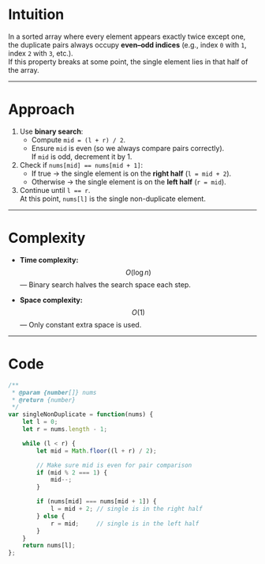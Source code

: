 # Intuition
In a sorted array where every element appears exactly twice except one, the duplicate pairs always occupy **even–odd indices** (e.g., index `0` with `1`, index `2` with `3`, etc.).  
If this property breaks at some point, the single element lies in that half of the array.

---

# Approach
1. Use **binary search**:
   - Compute `mid = (l + r) / 2`.
   - Ensure `mid` is even (so we always compare pairs correctly).  
     If `mid` is odd, decrement it by 1.
2. Check if `nums[mid] == nums[mid + 1]`:
   - If true → the single element is on the **right half** (`l = mid + 2`).
   - Otherwise → the single element is on the **left half** (`r = mid`).
3. Continue until `l == r`.  
   At this point, `nums[l]` is the single non-duplicate element.

---

# Complexity
- **Time complexity:**  
  $$O(\log n)$$ — Binary search halves the search space each step.  

- **Space complexity:**  
  $$O(1)$$ — Only constant extra space is used.  

---

# Code
```javascript []
/**
 * @param {number[]} nums
 * @return {number}
 */
var singleNonDuplicate = function(nums) {
    let l = 0;
    let r = nums.length - 1;

    while (l < r) {
        let mid = Math.floor((l + r) / 2);

        // Make sure mid is even for pair comparison
        if (mid % 2 === 1) {
            mid--;
        }

        if (nums[mid] === nums[mid + 1]) {
            l = mid + 2; // single is in the right half
        } else {
            r = mid;     // single is in the left half
        }
    }
    return nums[l];
};
